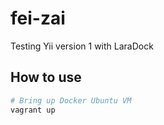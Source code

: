 # fei-zai
Testing Yii version 1 with LaraDock

## How to use

```bash
# Bring up Docker Ubuntu VM
vagrant up
```